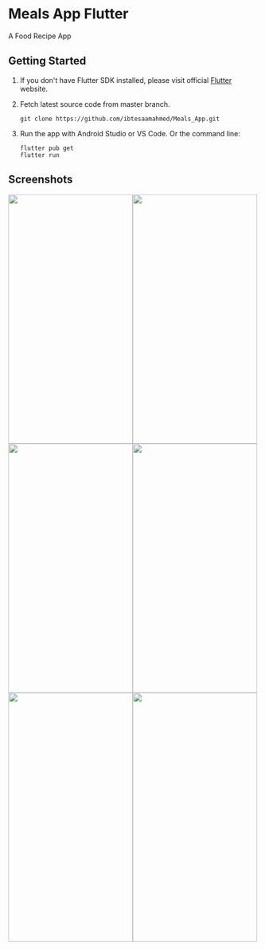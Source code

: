 # Meals App Flutter

A Food Recipe App

## Getting Started

1. If you don't have Flutter SDK installed, please visit official [Flutter](www.flutterdev.com) website. 
2. Fetch latest source code from master branch.
   
   ```shell
   git clone https://github.com/ibtesaamahmed/Meals_App.git

4. Run the app with Android Studio or VS Code. Or the command line:

   ```shell
   flutter pub get
   flutter run

## Screenshots

<img src = https://github.com/ibtesaamahmed/Meals_App/assets/57338601/a7ba5bed-0bf5-45cb-9f68-3b6b4a32d174  width="250" height="500" ><img src = https://github.com/ibtesaamahmed/Meals_App/assets/57338601/8da87521-6ad1-4046-9c1b-ad98a07f700b  width="250" height="500" >
<img src = https://github.com/ibtesaamahmed/Meals_App/assets/57338601/7d460e92-75d6-4c27-a8eb-8c313cb79291  width="250" height="500" ><img src = https://github.com/ibtesaamahmed/Meals_App/assets/57338601/ee21b7c8-5c7c-4e07-af62-2055b7b4ddd8  width="250" height="500" >
<img src = https://github.com/ibtesaamahmed/Meals_App/assets/57338601/1ca56462-d632-4b63-8eb3-5468c134a929  width="250" height="500" ><img src = https://github.com/ibtesaamahmed/Meals_App/assets/57338601/e30dd3d0-2d88-406f-99f1-8fe73d42ee46  width="250" height="500" >

